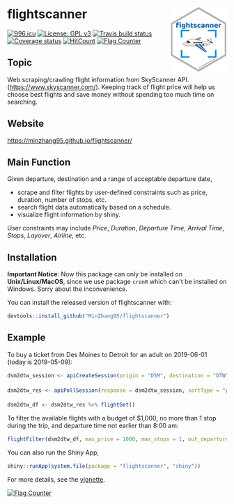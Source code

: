 
flightscanner <img src='man/figures/logo.png' align="right" height="150" />
===========================================================================

[![996.icu](https://img.shields.io/badge/link-996.icu-red.svg)](https://996.icu) [![License: GPL v3](https://img.shields.io/badge/License-GPLv3-blue.svg)](https://www.gnu.org/licenses/gpl-3.0) [![Travis build status](https://travis-ci.org/MinZhang95/flightscanner.svg?branch=master)](https://travis-ci.org/MinZhang95/flightscanner) [![Coverage status](https://codecov.io/gh/MinZhang95/flightscanner/branch/master/graph/badge.svg)](https://codecov.io/github/MinZhang95/flightscanner?branch=master) [![HitCount](http://hits.dwyl.io/MinZhang95/flightscanner.svg)](http://hits.dwyl.io/MinZhang95/flightscanner)
<a href="https://info.flagcounter.com/atiS"><img src="https://s04.flagcounter.com/mini/atiS/bg_FFFFFF/txt_000000/border_CCCCCC/flags_0/" alt="Flag Counter" border="0"></a>


Topic
-----

Web scraping/crawling flight information from SkyScanner API. (<https://www.skyscanner.com/>). Keeping track of flight price will help us choose best flights and save money without spending too much time on searching.

Website
-------

<https://minzhang95.github.io/flightscanner/>

Main Function
-------------

Given departure, destination and a range of acceptable departure date,

-   scrape and filter flights by user-defined constraints such as price, duration, number of stops, etc.
-   search flight data automatically based on a schedule.
-   visualize flight information by shiny.

User constraints may include *Price*, *Duration*, *Departure Time*, *Arrival Time*, *Stops*, *Layover*, *Airline*, etc.

Installation
------------

**Important Notice**: Now this package can only be installed on **Unix/Linux/MacOS**, since we use package `cronR` which can't be installed on Windows. Sorry about the inconvenience.

You can install the released version of flightscanner with:

``` r
devtools::install_github("MinZhang95/flightscanner")
```

Example
-------

To buy a ticket from Des Moines to Detroit for an adult on 2019-06-01 (today is 2019-05-09):

``` r
dsm2dtw_session <- apiCreateSession(origin = "DSM", destination = "DTW", startDate = "2019-06-01", adults = 1)

dsm2dtw_res <- apiPollSession(response = dsm2dtw_session, sortType = "price", sortOrder = "asc")

dsm2dtw_df <- dsm2dtw_res %>% flightGet()
```

To filter the available flights with a budget of $1,000, no more than 1 stop during the trip, and departure time not earlier than 8:00 am:

``` r
flightFilter(dsm2dtw_df, max_price = 1000, max_stops = 1, out_departure = c("08:00","24:00")) 
```

You can also run the Shiny App,

``` r
shiny::runApp(system.file(package = "flightscanner", "shiny"))
```

For more details, see the [vignette](https://minzhang95.github.io/flightscanner/articles/vignette.html).


<a href="https://info.flagcounter.com/VwMb"><img src="https://s05.flagcounter.com/map/VwMb/size_l/txt_000000/border_CCCCCC/pageviews_1/viewers_0/flags_0/" alt="Flag Counter" border="0"></a>
